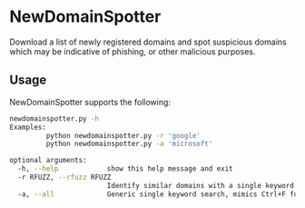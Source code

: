 # NewDomainSpotter

Download a list of newly registered domains and spot suspicious domains which may
be indicative of phishing, or other malicious purposes.

## Usage

NewDomainSpotter supports the following:

```bash
newdomainspotter.py -h
Examples:
         python newdomainspotter.py -r 'google'
         python newdomainspotter.py -a 'microsoft'

optional arguments:
  -h, --help            show this help message and exit
  -r RFUZZ, --rfuzz RFUZZ
                        Identify similar domains with a single keyword useing RapidFuzz
  -a, --all             Generic single keyword search, mimics Ctrl+F functionaility

